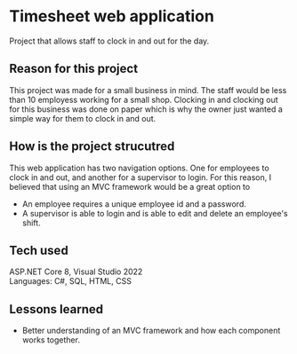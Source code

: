 # Timesheet web application
Project that allows staff to clock in and out for the day.

## Reason for this project
This project was made for a small business in mind. The staff would be less than 10 employess working for a small shop. Clocking in and clocking out for this business was done on paper which is why the owner just wanted a simple way for them to clock in and out. 

## How is the project strucutred
This web application has two navigation options. One for employees to clock in and out, and another for a supervisor to login. For this reason, I believed that using an MVC framework would be a great option to 
* An employee requires a unique employee id and a password. 
* A supervisor is able to login and is able to edit and delete an employee's shift. 

## Tech used
ASP.NET Core 8, Visual Studio 2022<br/>
Languages: C#, SQL, HTML, CSS

## Lessons learned
* Better understanding of an MVC framework and how each component works together.

